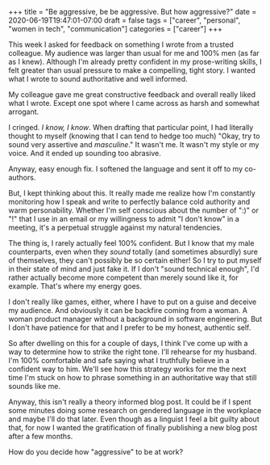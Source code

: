 +++ 
title = "Be aggressive, be be aggressive. But how aggressive?" 
date = 2020-06-19T19:47:01-07:00 
draft = false 
tags = ["career", "personal", "women in tech", "communication"] 
categories = ["career"] 
+++

This week I asked for feedback on something I wrote from a trusted colleague. My audience was larger than usual for me and 100% men (as far as I knew). Although I'm already pretty confident in my prose-writing skills, I felt greater than usual pressure to make a compelling, tight story. I wanted what I wrote to sound authoritative and well informed.

My colleague gave me great constructive feedback and overall really liked what I wrote. Except one spot where I came across as harsh and somewhat arrogant.

I cringed. _I know, I know_. When drafting that particular point, I had literally thought to myself (knowing that I can tend to hedge too much) "Okay, try to sound very assertive and _masculine_." It wasn't me. It wasn't my style or my voice. And it ended up sounding too abrasive.

Anyway, easy enough fix. I softened the language and sent it off to my co-authors.

But, I kept thinking about this. It really made me realize how I'm constantly monitoring how I speak and write to perfectly balance cold authority and warm personability. Whether I'm self conscious about the number of ":)" or "!" that I use in an email or my willingness to admit "I don't know" in a meeting, it's a perpetual struggle against my natural tendencies.

The thing is, I rarely actually feel 100% confident. But I know that my male counterparts, even when they _sound_ totally (and sometimes absurdly) sure of themselves, they can't possibly be so certain either! So I try to put myself in their state of mind and just fake it. If I don't "sound technical enough", I'd rather actually become more competent than merely sound like it, for example. That's where my energy goes.

I don't really like games, either, where I have to put on a guise and deceive my audience. And obviously it can be backfire coming from a woman. A woman product manager without a background in software engineering. But I don't have patience for that and I prefer to be my honest, authentic self. 

So after dwelling on this for a couple of days, I think I've come up with a way to determine how to strike the right tone. I'll rehearse for my husband. I'm 100% comfortable and safe saying what I truthfully believe in a confident way to him. We'll see how this strategy works for me the next time I'm stuck on how to phrase something in an authoritative way that still sounds like me. 

Anyway, this isn't really a theory informed blog post. It could be if I spent some minutes doing some research on gendered language in the workplace and maybe I'll do that later. Even though as a linguist I feel a bit guilty about that, for now I wanted the gratification of finally publishing a new blog post after a few months. 

How do you decide how "aggressive" to be at work? 